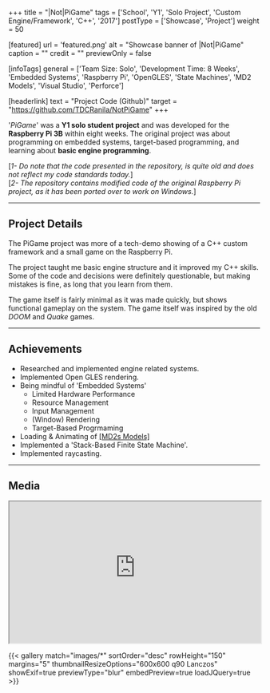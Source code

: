 +++
title = "|Not|PiGame"
tags = ['School', 'Y1', 'Solo Project', 'Custom Engine/Framework', 'C++', '2017']
postType = ['Showcase', 'Project']
weight = 50

[featured]
  url = 'featured.png'
  alt = "Showcase banner of |Not|PiGame"
  caption = ""
  credit = ""
  previewOnly = false

[infoTags]
general = ['Team Size: Solo', 'Development Time: 8 Weeks', 'Embedded Systems', 'Raspberry Pi', 'OpenGLES', 'State Machines', 'MD2 Models', 'Visual Studio', 'Perforce']

[headerlink]
  text = "Project Code (Github)"
  target = "https://github.com/TDCRanila/NotPiGame"
+++

'*PiGame*' was a **Y1 solo student project** and was developed for the **Raspberry Pi 3B** within eight weeks. The original project was about programming on embedded systems, target-based programming, and learning about **basic engine programming**. <!--more-->

[*1- Do note that the code presented in the repository, is quite old and does not reflect my code standards today.*]
<br>
[*2- The repository contains modified code of the original Raspberry Pi project, as it has been ported over to work on Windows.*]

---

## Project Details
The PiGame project was more of a tech-demo showing of a C++ custom framework and a small game on the Raspberry Pi. 

The project taught me basic engine structure and it improved my C++ skills. Some of the code and decisions were definitely questionable, but making mistakes is fine, as long that you learn from them.

The game itself is fairly minimal as it was made quickly, but shows functional gameplay on the system. The game itself was inspired by the old *DOOM* and *Quake* games.

---

## Achievements
- Researched and implemented engine related systems.
- Implemented Open  GLES rendering.
- Being mindful of 'Embedded Systems'
  - Limited Hardware Performance
  - Resource Management
  - Input Management
  - (Window) Rendering
  - Target-Based Progrmaming
- Loading & Animating of [[MD2s Models]](https://en.wikipedia.org/wiki/MD2_(file_format))
- Implemented a 'Stack-Based Finite State Machine'.
- Implemented raycasting.

---

## Media

<iframe width="100%" style="aspect-ratio:16/9" src="https://www.youtube-nocookie.com/embed/s78QSLsZHLU?rel=0&modestbranding=1&" frameborder="1" allow="accelerometer; autoplay; encrypted-media; gyroscope; picture-in-picture" allowfullscreen></iframe>

{{< gallery match="images/*" sortOrder="desc" rowHeight="150" margins="5" thumbnailResizeOptions="600x600 q90 Lanczos" showExif=true previewType="blur" embedPreview=true loadJQuery=true >}}

